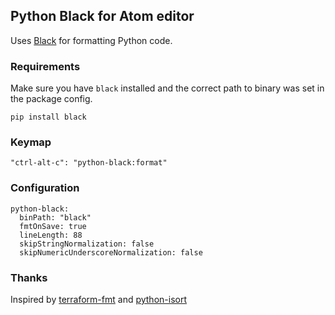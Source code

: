 ## Python Black for Atom editor

Uses [Black](https://github.com/ambv/black) for formatting Python code.


### Requirements

Make sure you have `black` installed and the correct path to binary was set in the package config.

`pip install black`

### Keymap

``"ctrl-alt-c": "python-black:format"``

### Configuration
```
python-black:
  binPath: "black"
  fmtOnSave: true
  lineLength: 88
  skipStringNormalization: false
  skipNumericUnderscoreNormalization: false
```
### Thanks

Inspired by [terraform-fmt](https://github.com/mattatcha/atom-terraform-fmt) and [python-isort](https://github.com/bh/atom-python-isort)
